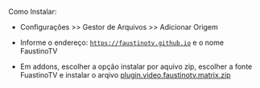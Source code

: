 Como Instalar: 

- Configurações >> Gestor de Arquivos >> Adicionar Origem

- Informe o endereço: <code>https://faustinotv.github.io</code> e o nome FaustinoTV

- Em addons, escolher a opção instalar por aquivo zip, escolher a fonte FuastinoTV e instalar o arqivo <a href="plugin.video.faustinotv.matrix.zip">plugin.video.faustinotv.matrix.zip</a>
